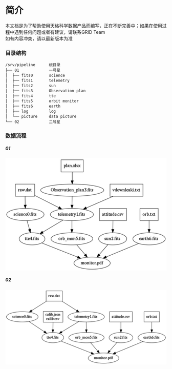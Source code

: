 # 简介

本文档是为了帮助使用天格科学数据产品而编写，正在不断完善中；如果在使用过程中遇到任何问题或者有建议，请联系GRID Team  
如有内容冲突，请以最新版本为准

### 目录结构
```
/srv/pipeline      根目录  
├── 01             一号星  
│  ├── fits0       science  
│  ├── fits1       telemetry  
│  ├── fits2       sun  
│  ├── fits3       Observation plan  
│  ├── fits4       tte  
│  ├── fits5       orbit monitor  
│  ├── fits6       earth  
│  ├── log         log  
│  └── picture     data picture  
└── 02             二号星
```  

### 数据流程
##### 01
<div align="center">  
    <img src="./_static/01.png" width = "600" align=center />
</div>

##### 02
<div align="center">  
    <img src="./_static/02.png" width = "600" align=center />
</div>